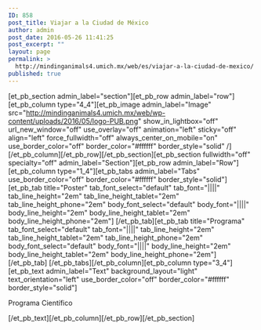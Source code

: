 ```yaml
---
ID: 858
post_title: Viajar a la Ciudad de México
author: admin
post_date: 2016-05-26 11:41:25
post_excerpt: ""
layout: page
permalink: >
  http://mindinganimals4.umich.mx/web/es/viajar-a-la-ciudad-de-mexico/
published: true
---
```

[et_pb_section admin_label="section"][et_pb_row admin_label="row"][et_pb_column type="4_4"][et_pb_image admin_label="Image" src="http://mindinganimals4.umich.mx/web/wp-content/uploads/2016/05/logo-PUB.png" show_in_lightbox="off" url_new_window="off" use_overlay="off" animation="left" sticky="off" align="left" force_fullwidth="off" always_center_on_mobile="on" use_border_color="off" border_color="#ffffff" border_style="solid" /][/et_pb_column][/et_pb_row][/et_pb_section][et_pb_section fullwidth="off" specialty="off" admin_label="Section"][et_pb_row admin_label="Row"][et_pb_column type="1_4"][et_pb_tabs admin_label="Tabs" use_border_color="off" border_color="#ffffff" border_style="solid"] [et_pb_tab title="Poster" tab_font_select="default" tab_font="||||" tab_line_height="2em" tab_line_height_tablet="2em" tab_line_height_phone="2em" body_font_select="default" body_font="||||" body_line_height="2em" body_line_height_tablet="2em" body_line_height_phone="2em"] [/et_pb_tab][et_pb_tab title="Programa" tab_font_select="default" tab_font="||||" tab_line_height="2em" tab_line_height_tablet="2em" tab_line_height_phone="2em" body_font_select="default" body_font="||||" body_line_height="2em" body_line_height_tablet="2em" body_line_height_phone="2em"] [/et_pb_tab] [/et_pb_tabs][/et_pb_column][et_pb_column type="3_4"][et_pb_text admin_label="Text" background_layout="light" text_orientation="left" use_border_color="off" border_color="#ffffff" border_style="solid"]

Programa Científico

[/et_pb_text][/et_pb_column][/et_pb_row][/et_pb_section]